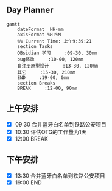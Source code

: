 ## Day Planner
```mermaid
gantt
    dateFormat  HH-mm
    axisFormat %H:%M
    %% Current Time: 上午9:39:21
    section Tasks
    OBsidian 学习     :09-30, 30mm
    bug修改     :10-00, 120mm
    自注册原型设计     :13-30, 120mm
    其它     :15-30, 210mm
    END     :19-00, 0mm
    section Breaks
    BREAK     :12-00, 90mm
```

## 上午安排
- [x] 09:30 合并蓝牙白名单到铁路公安项目
- [x] 10:30 评估OTG的工作量为1天
- [x] 12:00 BREAK

## 下午安排
- [x] 13:30 合并蓝牙白名单到铁路公安项目
- [x] 19:00 END